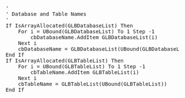 <pre>
    '
    ' Database and Table Names
    '
    If IsArrayAllocated(GLBDatabaseList) Then
        For i = UBound(GLBDatabaseList) To 1 Step -1
            cbDatabaseName.AddItem GLBDatabaseList(i)
        Next i
        cbDatabaseName = GLBDatabaseList(UBound(GLBDatabaseList))
    End If
    If IsArrayAllocated(GLBTableList) Then
        For i = UBound(GLBTableList) To 1 Step -1
            cbTableName.AddItem GLBTableList(i)
        Next i
        cbTableName = GLBTableList(UBound(GLBTableList))
    End If
</pre>
    
